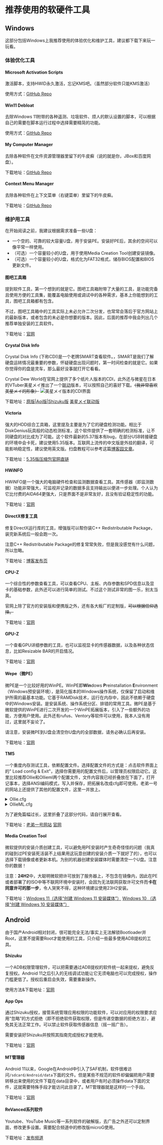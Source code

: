 # 推荐使用的软硬件工具
## Windows
这部分包括Windows上我推荐使用的体验优化和维护工具，建议都下载下来玩一玩看。
### 体验优化工具
#### Microsoft Activation Scripts
激活脚本，支持HWID永久激活，忘记KMS吧。（虽然部分软件只能KMS激活）

使用方式：[GitHub Repo](https://github.com/massgravel/Microsoft-Activation-Scripts)
#### Win11 Debloat
去除Windows 11附带的各种遥测、垃圾软件、烦人的默认设置的脚本，可以根据自己的需要在脚本运行过程中选择需要精简的功能。

使用方式：[GitHub Repo](https://github.com/Raphire/Win11Debloat)
#### My Computer Manager
去除各种软件在文件资源管理器里留下的牛皮癣（说的就是你，JBox和百度网盘）。

下载地址：[GitHub Repo](https://github.com/1357310795/MyComputerManager)
#### Context Menu Manager
去除各种软件在上下文菜单（右键菜单）里留下的牛皮癣。

下载地址：[GitHub Repo](https://github.com/BluePointLilac/ContextMenuManager)
### 维护用工具
在开始阅读之前，我建议根据需求准备一些U盘：
- 一个空的、可靠的较大容量U盘，用于安装PE。安装好PE后，其余的空间可以像平常一样使用。
- （可选）一个容量较小的U盘，用于使用Media Creation Tool创建安装镜像。
- （可选）一个容量较小的U盘，格式化为FAT32格式，储存BIOS配置和BIOS更新文件。
#### 图吧工具箱
提到软件工具，第一个想到的就是它。图吧工具箱附带了大量的工具，是功能完备且使用方便的工具集，能覆盖电脑使用或调试中的各种需求，基本上你能想到的工具，图吧工具箱都有包含。

不过，图吧工具箱中的工具实际上未必允许二次分发，也常常会落后于官方网站上的最新版本，或者包含的未必是你想要的版本。因此，后面的推荐中我会列出几个推荐单独安装的工具软件。

下载地址：[官网](https://www.tbtool.cn)

#### Crystal Disk Info
Crystal Disk Info (下称CDI)是一个老牌SMART查看软件。，SMART是我们了解硬盘运转情况最重要的参数，怀疑硬盘出现问题时，第一时间检查的就是它。如果你觉得你的盘是灵车，那么最好没事就打开它看看。

Crystal Dew World在官网上提供了多个纸片人版本的CDI，此外还与微星在日本的VTuber美星メイ推出了一个[联动](https://jp.msi.com/Landing/mihoshimei/nb#crystaldewworld)版本，可以按照自己的喜好下载。~~（我非常喜欢美星メイ的形象）~~
![美星メイ版本的CDI界面](/res/01/CDIMainUI.png)

下载地址：[原版|Aoi版|Shizuku版](https://crystalmark.info/en/software/crystaldiskinfo/)  [美星メイ联动版](https://msi.gm/S963768D)

#### Victoria
强大的HDD综合工具箱，这里提及主要是为了它的硬盘检测功能。相比于DiskGenius玩具般的动态检测标准，这个软件提供了一套明确的检测标准，让不同硬盘的对比成为了可能。这个软件最新的5.37版本有bug，在部分USB转接硬盘的环境中会卡死，建议使用5.35版本。互联网上流传的中文版是外挂的翻译，可能影响稳定性，建议使用英文版。扫盘教程可以参考这篇[博客园文章](https://www.cnblogs.com/kjcy8/p/17037779.html)。

下载地址：[5.35版压缩包官网直链](https://hdd.by/Victoria/Victoria535.zip)
#### HWiNFO
HWiNFO是一个强大的电脑硬件检查和监测数据查看工具。其传感器（即监测数据）功能非常强大，可监视并记录的数据多且支持输出以便进一步处理。个人认为它比付费的AIDA64更强大，只是界面不是非常友好，且没有验证稳定性的功能。

下载地址：[官网](https://www.hwinfo.com/download/)

#### DirectX修复工具
修复DirectX运行库的工具，增强版可以帮你装C++ Redistributable Package，装完新系统后一般会跑一次。

注意C++ Redistributable Package的修复常常失败，但是我没感觉有什么问题，所以忽略。

下载地址：[博客发布页](https://www.zysoftware.top/post/9.html)

#### CPU-Z
一个综合性的参数查看工具，可以查看CPU、主板、内存参数和SPD信息以及显卡的基础参数，此外还可以进行简单的测试。不过这个测试非常的图一乐，别太当真。

官网上除了官方的安装版和便携版之外，还有各大板厂的定制版，~~可以根据信仰选择。~~

下载地址：[官网](https://www.cpuid.com/softwares/cpu-z.html)

#### GPU-Z
一个查看GPU详细参数的工具，也可以监视显卡的传感器数据，以及各种状态信息，比如Resizable BAR的开启情况。

下载地址：[官网](https://www.techpowerup.com/gpuz/)

#### Wepe（微PE）
微PE是一个比较好用的WinPE。WinPE即**Win**dows **P**reinstallation **E**nvironment（Windows预安装环境），是简化版本的Windows操作系统，仅保留了启动和维护所需的最基本功能。它基于RAMDisk技术，运行在内存中，因此不依赖于硬盘中的Windows安装。是安装系统、操作系统分区、排错的常用工具。微PE是基于微软提供的WinPE进行二次开发的一个WinPE拓展版本，引入了一些额外的功能，方便用户使用。此外还有rufus、Ventory等软件可以使用，我本人没有用过，这里就不妄论了。

请注意，安装微PE到U盘会清空你U盘内的全部数据，请务必确认后再安装。

下载地址：[官网](https://www.wepe.com.cn/)

#### TM5
一个重度内存测试工具，依赖配置文件。选择配置文件的方式是：点击软件界面上的" Load config & Exit"，选择你需要用的配置文件后，以管理员权限启动它。这里比较推荐Ollie和Ollieml两个配置文件，文件内容我已经折叠放在下面了，打开记事本，选择ANSI编码模式，写入并保存，把拓展名改成cfg即可使用。老弟一号的网站上还提供了其他的配置文件，这里一并放上。

<details> <summary>Ollie.cfg</summary>
<pre><code>
Memory Test config file v0.02
Copyrights to the program belong to me.
Serj
testmem.tz.ru
serj_m@hotmail.com

[Main Section]
Config Name=FastMemTest
Config Author=Ollie
Cores=0
Tests=13
Time (%)=400
Cycles=3
Language=0
Test Sequence=1,2,3,4,5,6,7,8,9,10,11,12

[Global Memory Setup]
Channels=2
Interleave Type=1
Single DIMM width, bits=64
Operation Block, byts=64
Testing Window Size (Mb)=1536
Lock Memory Granularity (Mb)=16
Reserved Memory for Windows (Mb)=128
Capable=0x0
Debug Level=7

[Window Position]
WindowPosX=1240
WindowPosY=314

[Test0]
Enable=1
Time (%)=100
Function=RefreshStable
DLL Name=bin\MT0.dll
Pattern Mode=0
Pattern Param0=0x0
Pattern Param1=0x0
Parameter=0
Test Block Size (Mb)=0


[Test1]
Enable=1
Time (%)=40
Function=MirrorMove
DLL Name=bin\MT0.dll
Pattern Mode=0
Pattern Param0=0x0
Pattern Param1=0x0
Parameter=2
Test Block Size (Mb)=0


[Test2]
Enable=1
Time (%)=40
Function=MirrorMove
DLL Name=bin\MT0.dll
Pattern Mode=0
Pattern Param0=0x0
Pattern Param1=0x0
Parameter=4
Test Block Size (Mb)=0


[Test3]
Enable=1
Time (%)=60
Function=SimpleTest
DLL Name=bin\MT0.dll
Pattern Mode=0
Pattern Param0=0x0
Pattern Param1=0x0
Parameter=2
Test Block Size (Mb)=4


[Test4]
Enable=1
Time (%)=60
Function=SimpleTest
DLL Name=bin\MT0.dll
Pattern Mode=0
Pattern Param0=0x0
Pattern Param1=0x0
Parameter=0
Test Block Size (Mb)=4


[Test5]
Enable=1
Time (%)=80
Function=MirrorMove128
DLL Name=bin\MT0.dll
Pattern Mode=0
Pattern Param0=0x0
Pattern Param1=0x0
Parameter=3
Test Block Size (Mb)=0


[Test6]
Enable=1
Time (%)=80
Function=MirrorMove128
DLL Name=bin\MT0.dll
Pattern Mode=0
Pattern Param0=0x0
Pattern Param1=0x0
Parameter=1
Test Block Size (Mb)=0

[Test7]
Enable=1
Time (%)=100
Function=SimpleTest
DLL Name=bin\MT0.dll
Pattern Mode=0
Pattern Param0=0x0
Pattern Param1=0x0
Parameter=0
Test Block Size (Mb)=8


[Test8]
Enable=1
Time (%)=100
Function=SimpleTest
DLL Name=bin\MT0.dll
Pattern Mode=0
Pattern Param0=0x0
Pattern Param1=0x0
Parameter=2
Test Block Size (Mb)=8


[Test9]
Enable=1
Time (%)=100
Function=MirrorMove
DLL Name=bin\MT0.dll
Pattern Mode=0
Pattern Param0=0x0
Pattern Param1=0x0
Parameter=1
Test Block Size (Mb)=0


[Test10]
Enable=1
Time (%)=100
Function=MirrorMove128
DLL Name=bin\MT0.dll
Pattern Mode=0
Pattern Param0=0x0
Pattern Param1=0x0
Parameter=2
Test Block Size (Mb)=0


[Test11]
Enable=1
Time (%)=100
Function=SimpleTest
DLL Name=bin\MT0.dll
Pattern Mode=0
Pattern Param0=0x0
Pattern Param1=0x0
Parameter=2
Test Block Size (Mb)=0


[Test12]
Enable=1
Time (%)=100
Function=SimpleTest
DLL Name=bin\MT0.dll
Pattern Mode=0
Pattern Param0=0x0
Pattern Param1=0x0
Parameter=1
Test Block Size (Mb)=4
</code></pre>
</details>

<details> <summary>OllieML.cfg</summary>
<pre><code>
Memory Test config file v0.02
Copyrights to the program belong to me.
Serj
testmem.tz.ru
serj_m@hotmail.com

[Main Section]
Config Name=FastMemTest
Config Author=OllieML@NGA
Cores=0 ; 填0则默认调用全部线程,出错就根据CPU情况修改,但是得保证与下面的WINDOW_SIZE乘积接近你的可用内存
Tests=13
Time (%)=400
Cycles=10
Language=0
Test Sequence=1,2,3,4,5,6,7,8,9,10,11,12
[Global Memory Setup]
Channels=2
Interleave Type=1
Single DIMM width, bits=64
Operation Block, byts=64
Testing Window Size (Mb)=1024 ; 如果运行报错就改低这个值,默认为1480,最大值1536
Lock Memory Granularity (Mb)=16
Reserved Memory for Windows (Mb)=128
Capable=0x0
Debug Level=7

[Window Position]
WindowPosX=480
WindowPosY=298

[Test0]
Enable=1
Time (%)=100
Function=RefreshStable
DLL Name=bin\MT0.dll
Pattern Mode=0
Pattern Param0=0x0
Pattern Param1=0x0
Parameter=0
Test Block Size (Mb)=0


[Test1]
Enable=1
Time (%)=40
Function=MirrorMove
DLL Name=bin\MT0.dll
Pattern Mode=0
Pattern Param0=0x0
Pattern Param1=0x0
Parameter=2
Test Block Size (Mb)=0


[Test2]
Enable=1
Time (%)=40
Function=MirrorMove
DLL Name=bin\MT0.dll
Pattern Mode=0
Pattern Param0=0x0
Pattern Param1=0x0
Parameter=4
Test Block Size (Mb)=0


[Test3]
Enable=1
Time (%)=60
Function=SimpleTest
DLL Name=bin\MT0.dll
Pattern Mode=0
Pattern Param0=0x0
Pattern Param1=0x0
Parameter=2
Test Block Size (Mb)=4


[Test4]
Enable=1
Time (%)=60
Function=SimpleTest
DLL Name=bin\MT0.dll
Pattern Mode=0
Pattern Param0=0x0
Pattern Param1=0x0
Parameter=0
Test Block Size (Mb)=4


[Test5]
Enable=1
Time (%)=80
Function=MirrorMove128
DLL Name=bin\MT0.dll
Pattern Mode=0
Pattern Param0=0x0
Pattern Param1=0x0
Parameter=3
Test Block Size (Mb)=0


[Test6]
Enable=1
Time (%)=80
Function=MirrorMove128
DLL Name=bin\MT0.dll
Pattern Mode=0
Pattern Param0=0x0
Pattern Param1=0x0
Parameter=1
Test Block Size (Mb)=0

[Test7]
Enable=1
Time (%)=100
Function=SimpleTest
DLL Name=bin\MT0.dll
Pattern Mode=0
Pattern Param0=0x0
Pattern Param1=0x0
Parameter=0
Test Block Size (Mb)=8


[Test8]
Enable=1
Time (%)=100
Function=SimpleTest
DLL Name=bin\MT0.dll
Pattern Mode=0
Pattern Param0=0x0
Pattern Param1=0x0
Parameter=2
Test Block Size (Mb)=8


[Test9]
Enable=1
Time (%)=100
Function=MirrorMove
DLL Name=bin\MT0.dll
Pattern Mode=0
Pattern Param0=0x0
Pattern Param1=0x0
Parameter=1
Test Block Size (Mb)=0


[Test10]
Enable=1
Time (%)=100
Function=MirrorMove128
DLL Name=bin\MT0.dll
Pattern Mode=0
Pattern Param0=0x0
Pattern Param1=0x0
Parameter=2
Test Block Size (Mb)=0


[Test11]
Enable=1
Time (%)=100
Function=SimpleTest
DLL Name=bin\MT0.dll
Pattern Mode=0
Pattern Param0=0x0
Pattern Param1=0x0
Parameter=2
Test Block Size (Mb)=0


[Test12]
Enable=1
Time (%)=100
Function=SimpleTest
DLL Name=bin\MT0.dll
Pattern Mode=0
Pattern Param0=0x0
Pattern Param1=0x0
Parameter=1
Test Block Size (Mb)=4
</code></pre>
</details>

为了避免篇幅过长，这里折叠了这部分代码，请自行展开查看。

下载地址：[老弟一号网站](https://tool.pc.wiki/) [官网](https://testmem.tz.ru/soft.htm)

#### Media Creation Tool
微软提供的安装介质创建工具，可以避免用PE安装时产生奇奇怪怪的问题（我真的碰到过PE安装死活装不上结果用这玩意创建的安装介质一下就好了的），也可以选择下载镜像或者更新本机。为别的机器创建安装媒体时需要清空一个U盘。注意你的数据！

注意：**24H2**中，大聪明微软把许可放到了服务器上，不包含在镜像内，因此在PE或者部署了的ISO中等不联网环境中安装时，会因为无法联网获取许可文件而**卡在同意许可的那一步**，令人哭笑不得，这种环境建议使用23H2安装。

下载地址：[Windows 11（选择“创建 Windows 11 安装媒体”）](https://www.microsoft.com/zh-cn/software-download/windows11)
[Windows 10 （选择“创建 Windows 10 安装媒体”）](https://www.microsoft.com/zh-cn/software-download/windows10)

## Android
由于国产Android相对封闭，很可能完全无法/事实上无法解锁Bootloader并Root，这里不提需要Root才能使用的工具，只介绍一些最多使用ADB提权的工具。
#### Shizuku 
一个ADB权限管理软件，可以把需要通过ADB提权的软件统一起来提权，避免反复授权。Android 11之后引入的无线调试功能让它无须电脑也可以完成授权，操作门槛更低了。授权后重启会失效，需要重新操作。

使用方法&下载地址：[官网](https://shizuku.rikka.app/zh-hans/)
#### App Ops
通过Shizuku授权，接管系统管理应用权限的功能软件，可以对应用的权限要求应用“忽略”的方式拒绝（即不拒绝软件获取权限，但是传递空数据的拒绝方法），避免其无法正常工作。可以禁止软件获取传感器信息（摇一摇广告）。

需要安装好Shizuku并按照其指南完成授权才能使用。

下载地址：[官网](https://appops.rikka.app/zh-hans/)
#### MT管理器
Android 11以来，Google在Android中引入了SAF机制，软件很难访问`/sdcard/Android/data`下面的文件。但是某些不规范的软件却偏偏把用户需要转移出来使用的文件下载在data目录中，或者用户有时必须操作data下面的文件，这就需要特殊手段才能访问此目录了。MT管理器就是这样的一个手段。

下载地址：[官网](https://mt2.cn/download/)

#### ReVanced系列软件
Youtube、YouTube Music等一系列软件的破解版，去广告之外还可以定制界面，修改更多设置。需要配合频道中的修改版microG使用。

下载地址：[发布频道](https://t.me/rvx_lite)